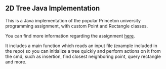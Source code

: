 
## 2D Tree Java Implementation


This is a Java implementation of the popular Princeton university programming assignment, with custom Point and Rectangle classes.

You can find more information regarding the assignment [here](https://www.cs.princeton.edu/courses/archive/spr13/cos226/assignments/kdtree.html).

It includes a main function which reads an input file (example included in the repo) so you can initialize a tree quickly and perform actions on it from the cmd, such as insertion, find closest neighboring point, query rectangle and more.